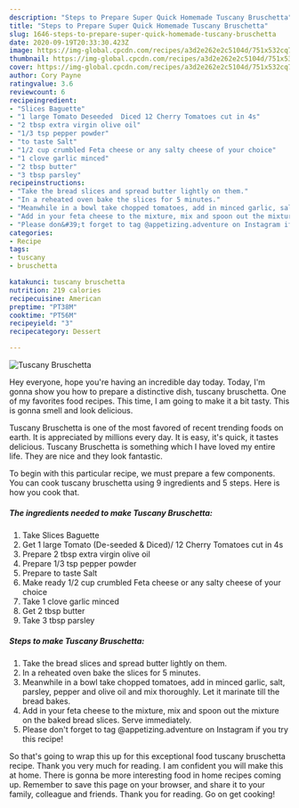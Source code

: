 ```yaml
---
description: "Steps to Prepare Super Quick Homemade Tuscany Bruschetta"
title: "Steps to Prepare Super Quick Homemade Tuscany Bruschetta"
slug: 1646-steps-to-prepare-super-quick-homemade-tuscany-bruschetta
date: 2020-09-19T20:33:30.423Z
image: https://img-global.cpcdn.com/recipes/a3d2e262e2c5104d/751x532cq70/tuscany-bruschetta-recipe-main-photo.jpg
thumbnail: https://img-global.cpcdn.com/recipes/a3d2e262e2c5104d/751x532cq70/tuscany-bruschetta-recipe-main-photo.jpg
cover: https://img-global.cpcdn.com/recipes/a3d2e262e2c5104d/751x532cq70/tuscany-bruschetta-recipe-main-photo.jpg
author: Cory Payne
ratingvalue: 3.6
reviewcount: 6
recipeingredient:
- "Slices Baguette"
- "1 large Tomato Deseeded  Diced 12 Cherry Tomatoes cut in 4s"
- "2 tbsp extra virgin olive oil"
- "1/3 tsp pepper powder"
- "to taste Salt"
- "1/2 cup crumbled Feta cheese or any salty cheese of your choice"
- "1 clove garlic minced"
- "2 tbsp butter"
- "3 tbsp parsley"
recipeinstructions:
- "Take the bread slices and spread butter lightly on them."
- "In a reheated oven bake the slices for 5 minutes."
- "Meanwhile in a bowl take chopped tomatoes, add in minced garlic, salt, parsley, pepper and olive oil and mix thoroughly. Let it marinate till the bread bakes."
- "Add in your feta cheese to the mixture, mix and spoon out the mixture on the baked bread slices. Serve immediately."
- "Please don&#39;t forget to tag @appetizing.adventure on Instagram if you try this recipe!"
categories:
- Recipe
tags:
- tuscany
- bruschetta

katakunci: tuscany bruschetta 
nutrition: 219 calories
recipecuisine: American
preptime: "PT38M"
cooktime: "PT56M"
recipeyield: "3"
recipecategory: Dessert

---
```



![Tuscany Bruschetta](https://img-global.cpcdn.com/recipes/a3d2e262e2c5104d/751x532cq70/tuscany-bruschetta-recipe-main-photo.jpg)

Hey everyone, hope you're having an incredible day today. Today, I'm gonna show you how to prepare a distinctive dish, tuscany bruschetta. One of my favorites food recipes. This time, I am going to make it a bit tasty. This is gonna smell and look delicious.

Tuscany Bruschetta is one of the most favored of recent trending foods on earth. It is appreciated by millions every day. It is easy, it's quick, it tastes delicious. Tuscany Bruschetta is something which I have loved my entire life. They are nice and they look fantastic.




To begin with this particular recipe, we must prepare a few components. You can cook tuscany bruschetta using 9 ingredients and 5 steps. Here is how you cook that.

<!--inarticleads1-->

##### The ingredients needed to make Tuscany Bruschetta:

1. Take Slices Baguette
1. Get 1 large Tomato (De-seeded &amp; Diced)/ 12 Cherry Tomatoes cut in 4s
1. Prepare 2 tbsp extra virgin olive oil
1. Prepare 1/3 tsp pepper powder
1. Prepare to taste Salt
1. Make ready 1/2 cup crumbled Feta cheese or any salty cheese of your choice
1. Take 1 clove garlic minced
1. Get 2 tbsp butter
1. Take 3 tbsp parsley




<!--inarticleads2-->

##### Steps to make Tuscany Bruschetta:

1. Take the bread slices and spread butter lightly on them.
1. In a reheated oven bake the slices for 5 minutes.
1. Meanwhile in a bowl take chopped tomatoes, add in minced garlic, salt, parsley, pepper and olive oil and mix thoroughly. Let it marinate till the bread bakes.
1. Add in your feta cheese to the mixture, mix and spoon out the mixture on the baked bread slices. Serve immediately.
1. Please don&#39;t forget to tag @appetizing.adventure on Instagram if you try this recipe!




So that's going to wrap this up for this exceptional food tuscany bruschetta recipe. Thank you very much for reading. I am confident you will make this at home. There is gonna be more interesting food in home recipes coming up. Remember to save this page on your browser, and share it to your family, colleague and friends. Thank you for reading. Go on get cooking!

